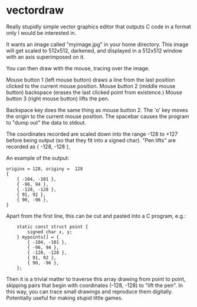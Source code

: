 vectordraw
==========

Really stupidly simple vector graphics editor that outputs C code in a format only I would be interested in.

It wants an image called "myimage.jpg" in your home directory.  This image will get scaled to 512x512,
darkened, and displayed in a 512x512 window with an axis superimposed on it.

You can then draw with the mouse, tracing over the image.

Mouse button 1 (left mouse button) draws a line from the last position clicked to the current mouse position.
Mouse button 2 (middle mouse button) backspace (erases the last clicked point from existence.)
Mouse button 3 (right mouse button) lifts the pen.

Backspace key does the same thing as mouse button 2.
The 'o' key moves the origin to the current mouse position.
The spacebar causes the program to "dump out" the data to stdout.

The coordinates recorded are scaled down into the range -128 to +127 before being output
(so that they fit into a signed char).  "Pen lifts" are recorded as { -128, -128 },

An example of the output:

```
originx = 128, originy =  128
{
	{ -104, -101 },
	{ -96, 94 },
	{ -128, -128 },
	{ 91, 92 },
	{ 90, -96 },
}
```


Apart from the first line, this can be cut and pasted into a C program, e.g.:

```
	static const struct point {
		signed char x, y;
	} mypoints[] = {
		{ -104, -101 },
		{ -96, 94 },
		{ -128, -128 },
		{ 91, 92 },
		{ 90, -96 },
	};
```

Then it is a trivial matter to traverse this array drawing from point to point,
skipping pairs that begin with coordinates (-128, -128) to "lift the pen".  In this
way, you can trace small drawings and reproduce them digitally.  Potentially useful
for making stupid little games. 

